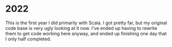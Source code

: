 # 2022

This is the first year I did primarily with Scala. I got pretty far, but my original code base is very ugly looking
at it now. I've ended up having to rewrite them to get code working here anyway, and ended up finishing one day that
I only half completed.